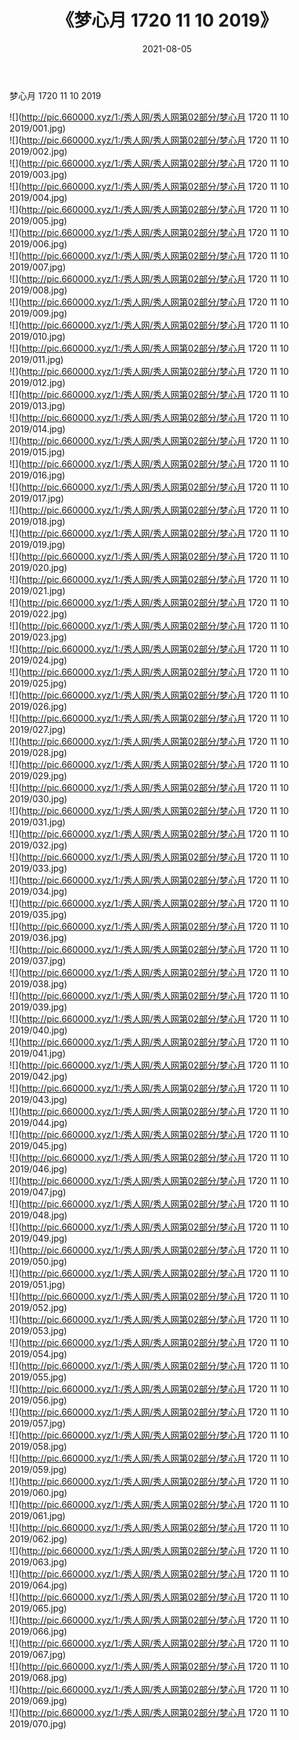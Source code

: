 ﻿---
layout: post
title:  《梦心月 1720 11 10 2019》
date:   2021-08-05
img: http://pic.660000.xyz/1:/秀人网/秀人网第02部分/梦心月 1720 11 10 2019/000.jpg
categories: [美女, 清纯, 唯美]
---

梦心月 1720 11 10 2019

  ![](http://pic.660000.xyz/1:/秀人网/秀人网第02部分/梦心月 1720 11 10 2019/001.jpg) <br> ![](http://pic.660000.xyz/1:/秀人网/秀人网第02部分/梦心月 1720 11 10 2019/002.jpg) <br> ![](http://pic.660000.xyz/1:/秀人网/秀人网第02部分/梦心月 1720 11 10 2019/003.jpg) <br> ![](http://pic.660000.xyz/1:/秀人网/秀人网第02部分/梦心月 1720 11 10 2019/004.jpg) <br> ![](http://pic.660000.xyz/1:/秀人网/秀人网第02部分/梦心月 1720 11 10 2019/005.jpg) <br> ![](http://pic.660000.xyz/1:/秀人网/秀人网第02部分/梦心月 1720 11 10 2019/006.jpg) <br> ![](http://pic.660000.xyz/1:/秀人网/秀人网第02部分/梦心月 1720 11 10 2019/007.jpg) <br> ![](http://pic.660000.xyz/1:/秀人网/秀人网第02部分/梦心月 1720 11 10 2019/008.jpg) <br> ![](http://pic.660000.xyz/1:/秀人网/秀人网第02部分/梦心月 1720 11 10 2019/009.jpg) <br> ![](http://pic.660000.xyz/1:/秀人网/秀人网第02部分/梦心月 1720 11 10 2019/010.jpg) <br> ![](http://pic.660000.xyz/1:/秀人网/秀人网第02部分/梦心月 1720 11 10 2019/011.jpg) <br> ![](http://pic.660000.xyz/1:/秀人网/秀人网第02部分/梦心月 1720 11 10 2019/012.jpg) <br> ![](http://pic.660000.xyz/1:/秀人网/秀人网第02部分/梦心月 1720 11 10 2019/013.jpg) <br> ![](http://pic.660000.xyz/1:/秀人网/秀人网第02部分/梦心月 1720 11 10 2019/014.jpg) <br> ![](http://pic.660000.xyz/1:/秀人网/秀人网第02部分/梦心月 1720 11 10 2019/015.jpg) <br> ![](http://pic.660000.xyz/1:/秀人网/秀人网第02部分/梦心月 1720 11 10 2019/016.jpg) <br> ![](http://pic.660000.xyz/1:/秀人网/秀人网第02部分/梦心月 1720 11 10 2019/017.jpg) <br> ![](http://pic.660000.xyz/1:/秀人网/秀人网第02部分/梦心月 1720 11 10 2019/018.jpg) <br> ![](http://pic.660000.xyz/1:/秀人网/秀人网第02部分/梦心月 1720 11 10 2019/019.jpg) <br> ![](http://pic.660000.xyz/1:/秀人网/秀人网第02部分/梦心月 1720 11 10 2019/020.jpg) <br> ![](http://pic.660000.xyz/1:/秀人网/秀人网第02部分/梦心月 1720 11 10 2019/021.jpg) <br> ![](http://pic.660000.xyz/1:/秀人网/秀人网第02部分/梦心月 1720 11 10 2019/022.jpg) <br> ![](http://pic.660000.xyz/1:/秀人网/秀人网第02部分/梦心月 1720 11 10 2019/023.jpg) <br> ![](http://pic.660000.xyz/1:/秀人网/秀人网第02部分/梦心月 1720 11 10 2019/024.jpg) <br> ![](http://pic.660000.xyz/1:/秀人网/秀人网第02部分/梦心月 1720 11 10 2019/025.jpg) <br> ![](http://pic.660000.xyz/1:/秀人网/秀人网第02部分/梦心月 1720 11 10 2019/026.jpg) <br> ![](http://pic.660000.xyz/1:/秀人网/秀人网第02部分/梦心月 1720 11 10 2019/027.jpg) <br> ![](http://pic.660000.xyz/1:/秀人网/秀人网第02部分/梦心月 1720 11 10 2019/028.jpg) <br> ![](http://pic.660000.xyz/1:/秀人网/秀人网第02部分/梦心月 1720 11 10 2019/029.jpg) <br> ![](http://pic.660000.xyz/1:/秀人网/秀人网第02部分/梦心月 1720 11 10 2019/030.jpg) <br> ![](http://pic.660000.xyz/1:/秀人网/秀人网第02部分/梦心月 1720 11 10 2019/031.jpg) <br> ![](http://pic.660000.xyz/1:/秀人网/秀人网第02部分/梦心月 1720 11 10 2019/032.jpg) <br> ![](http://pic.660000.xyz/1:/秀人网/秀人网第02部分/梦心月 1720 11 10 2019/033.jpg) <br> ![](http://pic.660000.xyz/1:/秀人网/秀人网第02部分/梦心月 1720 11 10 2019/034.jpg) <br> ![](http://pic.660000.xyz/1:/秀人网/秀人网第02部分/梦心月 1720 11 10 2019/035.jpg) <br> ![](http://pic.660000.xyz/1:/秀人网/秀人网第02部分/梦心月 1720 11 10 2019/036.jpg) <br> ![](http://pic.660000.xyz/1:/秀人网/秀人网第02部分/梦心月 1720 11 10 2019/037.jpg) <br> ![](http://pic.660000.xyz/1:/秀人网/秀人网第02部分/梦心月 1720 11 10 2019/038.jpg) <br> ![](http://pic.660000.xyz/1:/秀人网/秀人网第02部分/梦心月 1720 11 10 2019/039.jpg) <br> ![](http://pic.660000.xyz/1:/秀人网/秀人网第02部分/梦心月 1720 11 10 2019/040.jpg) <br> ![](http://pic.660000.xyz/1:/秀人网/秀人网第02部分/梦心月 1720 11 10 2019/041.jpg) <br> ![](http://pic.660000.xyz/1:/秀人网/秀人网第02部分/梦心月 1720 11 10 2019/042.jpg) <br> ![](http://pic.660000.xyz/1:/秀人网/秀人网第02部分/梦心月 1720 11 10 2019/043.jpg) <br> ![](http://pic.660000.xyz/1:/秀人网/秀人网第02部分/梦心月 1720 11 10 2019/044.jpg) <br> ![](http://pic.660000.xyz/1:/秀人网/秀人网第02部分/梦心月 1720 11 10 2019/045.jpg) <br> ![](http://pic.660000.xyz/1:/秀人网/秀人网第02部分/梦心月 1720 11 10 2019/046.jpg) <br> ![](http://pic.660000.xyz/1:/秀人网/秀人网第02部分/梦心月 1720 11 10 2019/047.jpg) <br> ![](http://pic.660000.xyz/1:/秀人网/秀人网第02部分/梦心月 1720 11 10 2019/048.jpg) <br> ![](http://pic.660000.xyz/1:/秀人网/秀人网第02部分/梦心月 1720 11 10 2019/049.jpg) <br> ![](http://pic.660000.xyz/1:/秀人网/秀人网第02部分/梦心月 1720 11 10 2019/050.jpg) <br> ![](http://pic.660000.xyz/1:/秀人网/秀人网第02部分/梦心月 1720 11 10 2019/051.jpg) <br> ![](http://pic.660000.xyz/1:/秀人网/秀人网第02部分/梦心月 1720 11 10 2019/052.jpg) <br> ![](http://pic.660000.xyz/1:/秀人网/秀人网第02部分/梦心月 1720 11 10 2019/053.jpg) <br> ![](http://pic.660000.xyz/1:/秀人网/秀人网第02部分/梦心月 1720 11 10 2019/054.jpg) <br> ![](http://pic.660000.xyz/1:/秀人网/秀人网第02部分/梦心月 1720 11 10 2019/055.jpg) <br> ![](http://pic.660000.xyz/1:/秀人网/秀人网第02部分/梦心月 1720 11 10 2019/056.jpg) <br> ![](http://pic.660000.xyz/1:/秀人网/秀人网第02部分/梦心月 1720 11 10 2019/057.jpg) <br> ![](http://pic.660000.xyz/1:/秀人网/秀人网第02部分/梦心月 1720 11 10 2019/058.jpg) <br> ![](http://pic.660000.xyz/1:/秀人网/秀人网第02部分/梦心月 1720 11 10 2019/059.jpg) <br> ![](http://pic.660000.xyz/1:/秀人网/秀人网第02部分/梦心月 1720 11 10 2019/060.jpg) <br> ![](http://pic.660000.xyz/1:/秀人网/秀人网第02部分/梦心月 1720 11 10 2019/061.jpg) <br> ![](http://pic.660000.xyz/1:/秀人网/秀人网第02部分/梦心月 1720 11 10 2019/062.jpg) <br> ![](http://pic.660000.xyz/1:/秀人网/秀人网第02部分/梦心月 1720 11 10 2019/063.jpg) <br> ![](http://pic.660000.xyz/1:/秀人网/秀人网第02部分/梦心月 1720 11 10 2019/064.jpg) <br> ![](http://pic.660000.xyz/1:/秀人网/秀人网第02部分/梦心月 1720 11 10 2019/065.jpg) <br> ![](http://pic.660000.xyz/1:/秀人网/秀人网第02部分/梦心月 1720 11 10 2019/066.jpg) <br> ![](http://pic.660000.xyz/1:/秀人网/秀人网第02部分/梦心月 1720 11 10 2019/067.jpg) <br> ![](http://pic.660000.xyz/1:/秀人网/秀人网第02部分/梦心月 1720 11 10 2019/068.jpg) <br> ![](http://pic.660000.xyz/1:/秀人网/秀人网第02部分/梦心月 1720 11 10 2019/069.jpg) <br> ![](http://pic.660000.xyz/1:/秀人网/秀人网第02部分/梦心月 1720 11 10 2019/070.jpg) <br>
